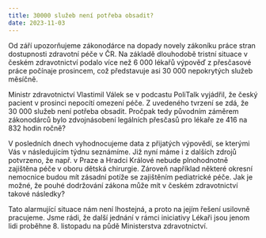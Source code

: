 ```yaml
---
title: 30000 služeb není potřeba obsadit?
date: 2023-11-03
---
```

Od září upozorňujeme zákonodárce na dopady novely zákoníku práce stran dostupnosti zdravotní péče v ČR. Na základě dlouhodobě tristní situace v českém zdravotnictví podalo více než 6 000 lékařů výpověď z přesčasové práce počínaje prosincem, což představuje asi 30 000 nepokrytých služeb měsíčně.

Ministr zdravotnictví Vlastimil Válek se v podcastu PoliTalk vyjádřil, že český pacient v prosinci nepocítí omezení péče. Z uvedeného tvrzení se zdá, že 30 000 služeb není potřeba obsadit. Pročpak tedy původním záměrem zákonodárců bylo zdvojnásobení legálních přesčasů pro lékaře ze 416 na 832 hodin ročně?

V posledních dnech vyhodnocujeme data z přijatých výpovědí, se kterými Vás v následujícím týdnu seznámíme. Již nyní máme i z dalších zdrojů potvrzeno, že např. v Praze a Hradci Králové nebude plnohodnotně zajištěna péče v oboru dětská chirurgie. Zároveň například některé okresní nemocnice budou mít zásadní potíže se zajištěním pediatrické péče. Jak je možné, že pouhé dodržování zákona může mít v českém zdravotnictví takové následky?

Tato alarmující situace nám není lhostejná, a proto na jejím řešení usilovně pracujeme. Jsme rádi, že další jednání v rámci iniciativy Lékaři jsou jenom lidi proběhne 8. listopadu na půdě Ministerstva zdravotnictví.
